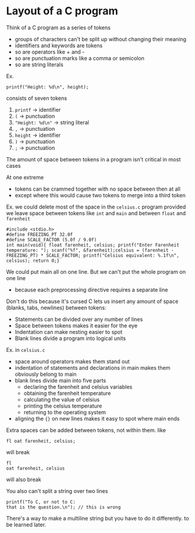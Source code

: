 # Layout of a C program

Think of a C program as a series of tokens
- groups of characters can't be split up without changing their meaning
- identifiers and keywords are tokens
- so are operators like + and -
- so are punctuation marks like a comma or semicolon
- so are string literals

Ex.
```
printf("Height: %d\n", height);
```
consists of seven tokens
1. `printf` -> identifier
2. `(` -> punctuation
3. `"Height: %d\n"` -> string literal
4. `,` -> punctuation
5. `height` -> identifier
6. `)` -> punctuation
7. `;` -> punctuation

The amount of space between tokens in a program isn't critical in most cases

At one extreme
- tokens can be crammed together with no space between then at all
- except where this would cause two tokens to merge into a third token

Ex. we could delete most of the space in the `celsius.c` program provided we leave space between tokens like `int` and `main` and between `float` and `farenheit`

```
#include <stdio.h>
#define FREEZING_PT 32.0f
#define SCALE_FACTOR (5.0f / 9.0f)                      
int main(void){ float farenheit, celsius; printf("Enter Farenheit temperature: "); scanf("%f", &farenheit);celsius = (farenheit - FREEZING_PT) * SCALE_FACTOR; printf("Celsius equivalent: %.1f\n", celsius); return 0;}
```

We could put main all on one line. But we can't put the whole program on one line
- because each preprocessing directive requires a separate line

Don't do this because it's cursed
C lets us insert any amount of space (blanks, tabs, newlines) between tokens:
- Statements can be divided over any number of lines
- Space between tokens makes it easier for the eye
- Indentation can make nesting easier to spot
- Blank lines divide a program into logical units 

Ex. in `celsius.c`
- space around operators makes them stand out
- indentation of statements and declarations in main makes them obviously belong to main
- blank lines divide main into five parts
  - declaring the farenheit and celsius variables
  - obtaining the farenheit temperature
  - calculating the value of celsius
  - printing the celsius temperature
  - returning to the operating system
- aligning the `{}` on new lines makes it easy to spot where main ends

Extra spaces can be added between tokens, not within them.
like 
```
fl oat farenheit, celsius;
```
will break
```
fl
oat farenheit, celsius
```
 will also break

You also can't split a string over two lines
```
printf("To C, or not to C:
that is the question.\n"); // this is wrong
```
There's a way to make a multiline string but you have to do it differently. to be learned later.